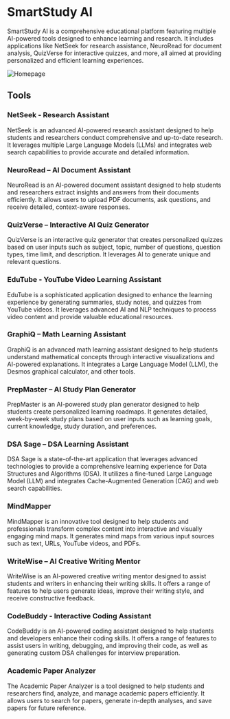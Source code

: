 # SmartStudy AI

SmartStudy AI is a comprehensive educational platform featuring multiple AI-powered tools designed to enhance learning and research. It includes applications like NetSeek for research assistance, NeuroRead for document analysis, QuizVerse for interactive quizzes, and more, all aimed at providing personalized and efficient learning experiences.

![Homepage](https://github.com/user-attachments/assets/0e10bd67-7bd9-4107-98de-f0351349bcfb)


## Tools

### NetSeek - Research Assistant

NetSeek is an advanced AI-powered research assistant designed to help students and researchers conduct comprehensive and up-to-date research. It leverages multiple Large Language Models (LLMs) and integrates web search capabilities to provide accurate and detailed information.

### NeuroRead – AI Document Assistant

NeuroRead is an AI-powered document assistant designed to help students and researchers extract insights and answers from their documents efficiently. It allows users to upload PDF documents, ask questions, and receive detailed, context-aware responses.

### QuizVerse – Interactive AI Quiz Generator

QuizVerse is an interactive quiz generator that creates personalized quizzes based on user inputs such as subject, topic, number of questions, question types, time limit, and description. It leverages AI to generate unique and relevant questions.

### EduTube - YouTube Video Learning Assistant

EduTube is a sophisticated application designed to enhance the learning experience by generating summaries, study notes, and quizzes from YouTube videos. It leverages advanced AI and NLP techniques to process video content and provide valuable educational resources.

### GraphiQ – Math Learning Assistant

GraphiQ is an advanced math learning assistant designed to help students understand mathematical concepts through interactive visualizations and AI-powered explanations. It integrates a Large Language Model (LLM), the Desmos graphical calculator, and other tools.

### PrepMaster – AI Study Plan Generator

PrepMaster is an AI-powered study plan generator designed to help students create personalized learning roadmaps. It generates detailed, week-by-week study plans based on user inputs such as learning goals, current knowledge, study duration, and preferences.

### DSA Sage – DSA Learning Assistant

DSA Sage is a state-of-the-art application that leverages advanced technologies to provide a comprehensive learning experience for Data Structures and Algorithms (DSA). It utilizes a fine-tuned Large Language Model (LLM) and integrates Cache-Augmented Generation (CAG) and web search capabilities.

### MindMapper

MindMapper is an innovative tool designed to help students and professionals transform complex content into interactive and visually engaging mind maps. It generates mind maps from various input sources such as text, URLs, YouTube videos, and PDFs.

### WriteWise – AI Creative Writing Mentor

WriteWise is an AI-powered creative writing mentor designed to assist students and writers in enhancing their writing skills. It offers a range of features to help users generate ideas, improve their writing style, and receive constructive feedback.

### CodeBuddy - Interactive Coding Assistant

CodeBuddy is an AI-powered coding assistant designed to help students and developers enhance their coding skills. It offers a range of features to assist users in writing, debugging, and improving their code, as well as generating custom DSA challenges for interview preparation.

### Academic Paper Analyzer

The Academic Paper Analyzer is a tool designed to help students and researchers find, analyze, and manage academic papers efficiently. It allows users to search for papers, generate in-depth analyses, and save papers for future reference.
